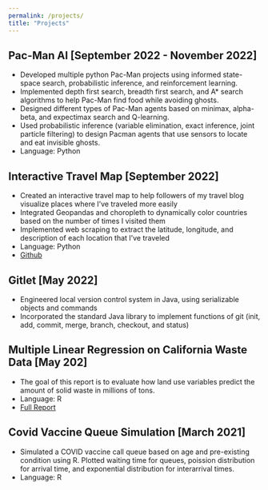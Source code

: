 ```yaml
---
permalink: /projects/
title: "Projects"
---
```

## Pac-Man AI [September 2022 - November 2022]
- Developed multiple python Pac-Man projects using informed state-space search, probabilistic inference, and reinforcement learning.
- Implemented depth first search, breadth first search, and A* search algorithms to help Pac-Man find food while avoiding ghosts. 
- Designed different types of Pac-Man agents based on minimax, alpha-beta, and expectimax search and Q-learning. 
- Used probabilistic inference (variable elimination, exact inference, joint particle filtering) to design Pacman agents that use sensors to locate and eat invisible ghosts.
- Language: Python

## Interactive Travel Map [September 2022]
- Created an interactive travel map to help followers of my travel blog visualize places where I’ve traveled more easily
- Integrated Geopandas and choropleth to dynamically color countries based on the number of times I visited them
- Implemented web scraping to extract the latitude, longitude, and description of each location that I’ve traveled
- Language: Python
- [Github](https://github.com/lillianyjiang/travel-map)

## Gitlet [May 2022]
- Engineered local version control system in Java, using serializable objects and commands
- Incorporated the standard Java library to implement functions of git (init, add, commit, merge, branch, checkout, and status)

## Multiple Linear Regression on California Waste Data [May 202]
- The goal of this report is to evaluate how land use variables predict the amount of solid waste in millions of tons.
- Language: R
- [Full Report](https://docs.google.com/document/d/1r5WNGwPZPRbmEzHWKOTjnHvrITZxvofNEbPzRQ4WroY/edit?usp=sharing)


## Covid Vaccine Queue Simulation [March 2021]
- Simulated a COVID vaccine call queue based on age and pre-existing condition using R. Plotted waiting time for queues, poission distribution for arrival time, and exponential distribution for interarrival times. 
- Language: R
